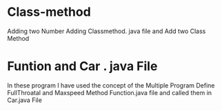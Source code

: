 # Class-method
Adding two Number
Adding Classmethod. java file and Add two Class Method

# Funtion and Car . java File
In these program I have used the concept of the Multiple Program Define FullThroatal and Maxspeed Method Function.java file and called them in Car.java File